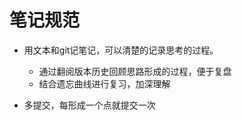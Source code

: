 
# 笔记规范

* 用文本和git记笔记，可以清楚的记录思考的过程。

    * 通过翻阅版本历史回顾思路形成的过程，便于复盘
    * 结合遗忘曲线进行复习，加深理解

* 多提交，每形成一个点就提交一次